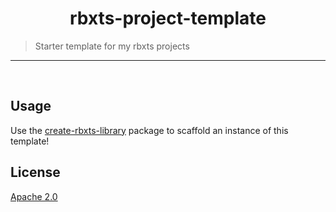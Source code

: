 <h1 align="center">
rbxts-project-template
</h1>

> Starter template for my rbxts projects

---

<br>

## Usage

Use the [create-rbxts-library](https://github.com/daymxn/create-rbxts-library) package to
scaffold an instance of this template!

## License

[Apache 2.0](/LICENSE)
